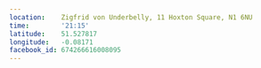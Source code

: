 ```yaml
---
location:    Zigfrid von Underbelly, 11 Hoxton Square, N1 6NU
time:        '21:15'
latitude:    51.527817
longitude:   -0.08171
facebook_id: 674266616008095
---
```

